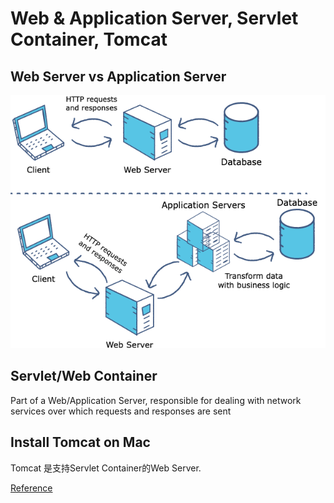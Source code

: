 # Web & Application Server, Servlet Container, Tomcat

## Web Server vs Application Server

![img.png](image/img.png)

## Servlet/Web Container

Part of a Web/Application Server, responsible for dealing with network services over which requests and responses are sent

## Install Tomcat on Mac

Tomcat 是支持Servlet Container的Web Server.

[Reference](https://professionalhacker.in/how-to-install-tomcat-on-mac/)

